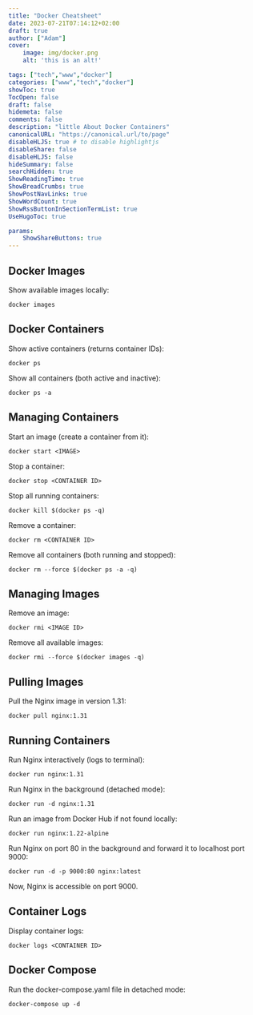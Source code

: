```yaml
---
title: "Docker Cheatsheet"
date: 2023-07-21T07:14:12+02:00
draft: true
author: ["Adam"]
cover:
    image: img/docker.png
    alt: 'this is an alt!'

tags: ["tech","www","docker"] 
categories: ["www","tech","docker"]
showToc: true
TocOpen: false
draft: false
hidemeta: false
comments: false
description: "little About Docker Containers"
canonicalURL: "https://canonical.url/to/page"
disableHLJS: true # to disable highlightjs
disableShare: false
disableHLJS: false
hideSummary: false
searchHidden: true
ShowReadingTime: true
ShowBreadCrumbs: true
ShowPostNavLinks: true
ShowWordCount: true
ShowRssButtonInSectionTermList: true
UseHugoToc: true

params:
    ShowShareButtons: true
---
```

## Docker Images
Show available images locally:
```
docker images
```

## Docker Containers
Show active containers (returns container IDs):
```
docker ps
```

Show all containers (both active and inactive):
```
docker ps -a
```

## Managing Containers
Start an image (create a container from it):
```
docker start <IMAGE>
```

Stop a container:
```
docker stop <CONTAINER ID>
```

Stop all running containers:
```
docker kill $(docker ps -q)
```

Remove a container:
```
docker rm <CONTAINER ID>
```

Remove all containers (both running and stopped):
```
docker rm --force $(docker ps -a -q)
```

## Managing Images
Remove an image:
```
docker rmi <IMAGE ID>
```

Remove all available images:
```
docker rmi --force $(docker images -q)
```

## Pulling Images
Pull the Nginx image in version 1.31:
```
docker pull nginx:1.31
```

## Running Containers
Run Nginx interactively (logs to terminal):
```
docker run nginx:1.31
```

Run Nginx in the background (detached mode):
```
docker run -d nginx:1.31
```

Run an image from Docker Hub if not found locally:
```
docker run nginx:1.22-alpine
```

Run Nginx on port 80 in the background and forward it to localhost port 9000:
```
docker run -d -p 9000:80 nginx:latest
```
Now, Nginx is accessible on port 9000.

## Container Logs
Display container logs:
```
docker logs <CONTAINER ID>
```

## Docker Compose
Run the docker-compose.yaml file in detached mode:
```
docker-compose up -d
```

